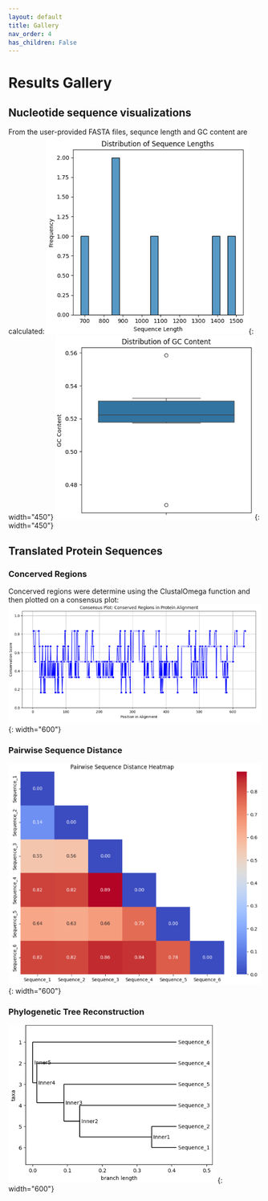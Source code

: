 ```yaml
---
layout: default
title: Gallery
nav_order: 4
has_children: False
---
```


# Results Gallery
## Nucleotide sequence visualizations
From the user-provided FASTA files, sequnce length and GC content are calculated:
![myimg](DistSeqLen.png){: width="450"}
![myimg](DistGCcont.png){: width="450"}

## Translated Protein Sequences
### Concerved Regions 
Concerved regions were determine using the ClustalOmega function and then plotted on a consensus plot:
![myimg](CnsnsPlt.png){: width="600"}

### Pairwise Sequence Distance
![myimg](Heatmap.png){: width="600"}

### Phylogenetic Tree Reconstruction
![myimg](Phylogeny.png){: width="600"}
